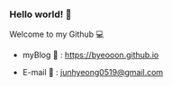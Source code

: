 ### Hello world! 👋

Welcome to my Github 💻

* myBlog 🐫 : https://byeooon.github.io

* E-mail 💬 : junhyeong0519@gmail.com

<!--
**Byeooon/Byeooon** is a ✨ _special_ ✨ repository because its `README.md` (this file) appears on your GitHub profile.

Here are some ideas to get you started:

- 🔭 I’m currently working on ...
- 🌱 I’m currently learning ...
- 👯 I’m looking to collaborate on ...
- 🤔 I’m looking for help with ...
- 💬 Ask me about ...
- 📫 How to reach me: ...
- 😄 Pronouns: ...
- ⚡ Fun fact: ...
-->
